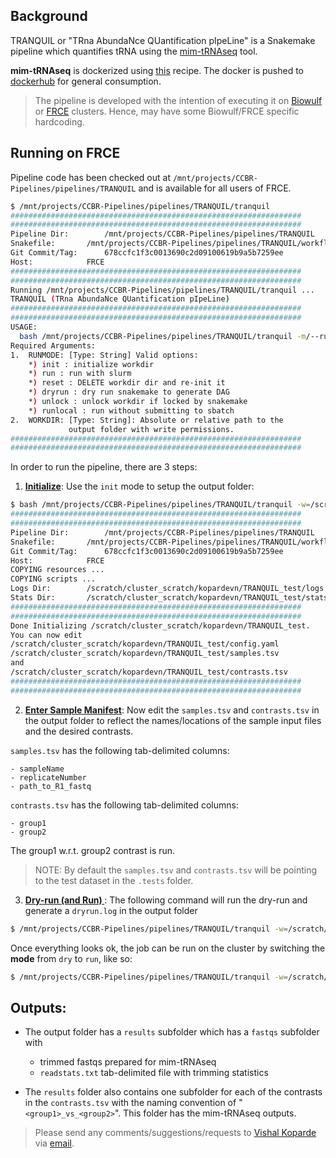 ## Background

TRANQUIL or "TRna AbundaNce QUantification pIpeLine" is a Snakemake pipeline which quantifies tRNA using the [mim-tRNAseq](https://github.com/nedialkova-lab/mim-tRNAseq) tool. 

**mim-tRNAseq** is dockerized using [this](https://github.com/CCBR/Dockers/tree/master/misc/mimseq) recipe. The docker is pushed to [dockerhub](https://hub.docker.com/repository/docker/nciccbr/mimseq_v1.4) for general consumption.

> The pipeline is developed with the intention of executing it on [Biowulf](https://hpc.nih.gov/) or [FRCE](https://ncifrederick.cancer.gov/staff/frce/welcome) clusters. Hence, may have some Biowulf/FRCE specific hardcoding.


## Running on FRCE

Pipeline code has been checked out at `/mnt/projects/CCBR-Pipelines/pipelines/TRANQUIL` and is available for all users of FRCE. 

```bash
$ /mnt/projects/CCBR-Pipelines/pipelines/TRANQUIL/tranquil
#################################################################
#################################################################
Pipeline Dir: 		 /mnt/projects/CCBR-Pipelines/pipelines/TRANQUIL
Snakefile: 		 /mnt/projects/CCBR-Pipelines/pipelines/TRANQUIL/workflow/Snakefile
Git Commit/Tag: 	 678ccfc1f3c0013690c2d09100619b9a5b7259ee
Host: 			 FRCE
#################################################################
#################################################################
Running /mnt/projects/CCBR-Pipelines/pipelines/TRANQUIL/tranquil ...
TRANQUIL (TRna AbundaNce QUantification pIpeLine)
#################################################################
#################################################################
USAGE:
  bash /mnt/projects/CCBR-Pipelines/pipelines/TRANQUIL/tranquil -m/--runmode=<RUNMODE> -w/--workdir=<WORKDIR>
Required Arguments:
1.  RUNMODE: [Type: String] Valid options:
    *) init : initialize workdir
    *) run : run with slurm
    *) reset : DELETE workdir dir and re-init it
    *) dryrun : dry run snakemake to generate DAG
    *) unlock : unlock workdir if locked by snakemake
    *) runlocal : run without submitting to sbatch
2.  WORKDIR: [Type: String]: Absolute or relative path to the
             output folder with write permissions.
#################################################################
#################################################################
```
In order to run the pipeline, there are 3 steps:

  1. **<u>Initialize</u>**: Use the `init` mode to setup the output folder:

```bash
$ bash /mnt/projects/CCBR-Pipelines/pipelines/TRANQUIL/tranquil -w=/scratch/cluster_scratch/$USER/TRANQUIL_test -m=init
#################################################################
#################################################################
Pipeline Dir: 		 /mnt/projects/CCBR-Pipelines/pipelines/TRANQUIL
Snakefile: 		 /mnt/projects/CCBR-Pipelines/pipelines/TRANQUIL/workflow/Snakefile
Git Commit/Tag: 	 678ccfc1f3c0013690c2d09100619b9a5b7259ee
Host: 			 FRCE
COPYING resources ...
COPYING scripts ...
Logs Dir: 		 /scratch/cluster_scratch/kopardevn/TRANQUIL_test/logs
Stats Dir: 		 /scratch/cluster_scratch/kopardevn/TRANQUIL_test/stats
#################################################################
#################################################################
Done Initializing /scratch/cluster_scratch/kopardevn/TRANQUIL_test.
You can now edit
/scratch/cluster_scratch/kopardevn/TRANQUIL_test/config.yaml
/scratch/cluster_scratch/kopardevn/TRANQUIL_test/samples.tsv
and
/scratch/cluster_scratch/kopardevn/TRANQUIL_test/contrasts.tsv
#################################################################
#################################################################
```

  2. **<u>Enter Sample Manifest</u>**: Now edit the `samples.tsv` and `contrasts.tsv` in the output folder to reflect the names/locations of the sample input files and the desired contrasts.

  `samples.tsv` has the following tab-delimited columns:
   
    - sampleName
    - replicateNumber	
    - path_to_R1_fastq
  
  `contrasts.tsv` has the following tab-delimited columns:

    - group1
    - group2

The group1 w.r.t. group2 contrast is run.
  
  > NOTE: By default the `samples.tsv` and `contrasts.tsv` will be pointing to the test dataset in the `.tests` folder.

  3. **<u>Dry-run (and Run) </u>**: The following command will run the dry-run and generate a `dryrun.log` in the output folder
   
```bash
$ /mnt/projects/CCBR-Pipelines/pipelines/TRANQUIL/tranquil -w=/scratch/cluster_scratch/$USER/TRANQUIL_test -m=dry
```

Once everything looks ok, the job can be run on the cluster by switching the **mode** from `dry` to `run`, like so:

```bash
$ /mnt/projects/CCBR-Pipelines/pipelines/TRANQUIL/tranquil -w=/scratch/cluster_scratch/$USER/TRANQUIL_test -m=run
```

## Outputs:

- The output folder has a `results` subfolder which has a `fastqs` subfolder with

  - trimmed fastqs prepared for mim-tRNAseq
  - `readstats.txt` tab-delimited file with trimming statistics

- The `results` folder also contains one subfolder for each of the contrasts in the `contrasts.tsv` with the naming convention of "`<group1>_vs_<group2>`". This folder has the mim-tRNAseq outputs.



> Please send any comments/suggestions/requests to [Vishal Koparde](https://github.com/kopardev) via [email](mailto:vishal.koparde@nih.gov).
